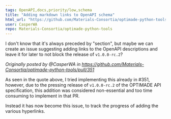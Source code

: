 ```yaml
---
tags: OpenAPI,docs,priority/low,schema
title: "Adding markdown links to OpenAPI schema"
html_url: "https://github.com/Materials-Consortia/optimade-python-tools/issues/366"
user: CasperWA
repo: Materials-Consortia/optimade-python-tools
---
```


I don't know that it's always preceded by "section", but maybe we can create an issue suggesting adding links to the OpenAPI descriptions and leave it for later to not block the release of `v1.0.0-rc.2`?

_Originally posted by @CasperWA in https://github.com/Materials-Consortia/optimade-python-tools/pull/351_

As seen in the quote above, I tried implementing this already in #351, however, due to the pressing release of `v1.0.0-rc.2` of the OPTIMADE API specification, this addition was considered non-essential and too time consuming to implement in that PR.

Instead it has now become this issue, to track the progress of adding the various hyperlinks.